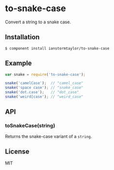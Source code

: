 # to-snake-case

  Convert a string to a snake case.

## Installation

    $ component install ianstormtaylor/to-snake-case

## Example

```js
var snake = require('to-snake-case');

snake('camelCase');  // "camel_case"
snake('space case'); // "snake_case"
snake('dot.case');   // "dot_case"
snake('weird[case'); // "weird_case"
```

## API

### toSnakeCase(string)
  
  Returns the snake-case variant of a `string`.

## License

  MIT
